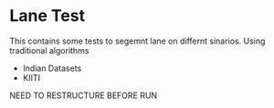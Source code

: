 # Lane Test
This contains some tests to segemnt lane on differnt sinarios. Using traditional algorithms

* Indian Datasets
* KIITI 

NEED TO RESTRUCTURE BEFORE RUN